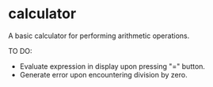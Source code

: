 # calculator

A basic calculator for performing arithmetic operations.

TO DO:
* Evaluate expression in display upon pressing "=" button.
* Generate error upon encountering division by zero.